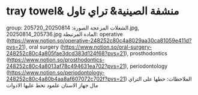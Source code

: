 # tray towel& منشفة الصينية& تراي تاول

group: الشغلات المزعجة
الصورة: 20250814_205720.jpg, 20250814_205736.jpg
المادة المرتبطة: operative (https://www.notion.so/operative-248252c80c4a8029aa30ca81059e411d?pvs=21), oral surgery (https://www.notion.so/oral-surgery-248252c80c4a805fae3dcd383d124f68?pvs=21), prosthodontics (https://www.notion.so/prosthodontics-248252c80c4a8013af78c494631ea702?pvs=21), periodontology (https://www.notion.so/periodontology-248252c80c4a80b4aa8af607072c702f?pvs=21)
الملاحظات: حطها على التراي مال جهاز الاسنان علمود تحط عليها الادوات